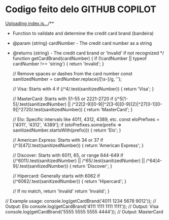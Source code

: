# Codigo feito delo GITHUB COPILOT


[Uploading index.js…]()/**
 * Function to validate and determine the credit card brand (bandeira)
 * @param {string} cardNumber - The credit card number as a string
 * @returns {string} - The credit card brand or 'Invalid' if not recognized
 */
function getCardBrand(cardNumber) {
    if (!cardNumber || typeof cardNumber !== 'string') {
        return 'Invalid';
    }

    // Remove spaces or dashes from the card number
    const sanitizedNumber = cardNumber.replace(/[\s-]/g, '');

    // Visa: Starts with 4
    if (/^4/.test(sanitizedNumber)) {
        return 'Visa';
    }

    // MasterCard: Starts with 51-55 or 2221-2720
    if (/^5[1-5]/.test(sanitizedNumber) || /^22[2-9][0-9]|^2[3-6][0-9]{2}|^27[0-1][0-9]|^2720/.test(sanitizedNumber)) {
        return 'MasterCard';
    }

    // Elo: Specific intervals like 4011, 4312, 4389, etc.
    const eloPrefixes = ['4011', '4312', '4389'];
    if (eloPrefixes.some(prefix => sanitizedNumber.startsWith(prefix))) {
        return 'Elo';
    }

    // American Express: Starts with 34 or 37
    if (/^3[47]/.test(sanitizedNumber)) {
        return 'American Express';
    }

    // Discover: Starts with 6011, 65, or range 644-649
    if (/^6011/.test(sanitizedNumber) || /^65/.test(sanitizedNumber) || /^64[4-9]/.test(sanitizedNumber)) {
        return 'Discover';
    }

    // Hipercard: Generally starts with 6062
    if (/^6062/.test(sanitizedNumber)) {
        return 'Hipercard';
    }

    // If no match, return 'Invalid'
    return 'Invalid';
}

// Example usage:
console.log(getCardBrand('4011 1234 5678 9012')); // Output: Elo
console.log(getCardBrand('4111 1111 1111 1111')); // Output: Visa
console.log(getCardBrand('5555 5555 5555 4444')); // Output: MasterCard





